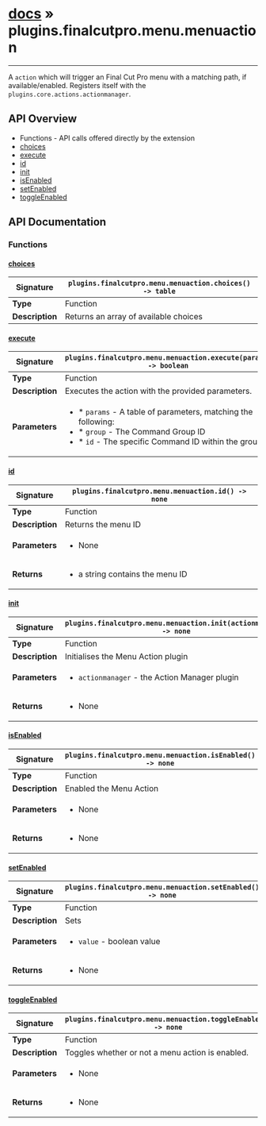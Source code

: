 # [docs](index.md) » plugins.finalcutpro.menu.menuaction
---

A `action` which will trigger an Final Cut Pro menu with a matching path, if available/enabled.
Registers itself with the `plugins.core.actions.actionmanager`.

## API Overview
* Functions - API calls offered directly by the extension
 * [choices](#choices)
 * [execute](#execute)
 * [id](#id)
 * [init](#init)
 * [isEnabled](#isenabled)
 * [setEnabled](#setenabled)
 * [toggleEnabled](#toggleenabled)

## API Documentation

### Functions

#### [choices](#choices)
| <span style="font-align: left;">**Signature**</span> | <span style="font-align: left;">`plugins.finalcutpro.menu.menuaction.choices() -> table` </span>                                                |
| -----------------------------------------------------|---------------------------------------------------------------------------------------------------------|
| **Type**                                             | Function                                                                                         |
| **Description**                                      | Returns an array of available choices                                                                                         |

#### [execute](#execute)
| <span style="font-align: left;">**Signature**</span> | <span style="font-align: left;">`plugins.finalcutpro.menu.menuaction.execute(params) -> boolean` </span>                                                |
| -----------------------------------------------------|---------------------------------------------------------------------------------------------------------|
| **Type**                                             | Function                                                                                         |
| **Description**                                      | Executes the action with the provided parameters.                                                                                         |
| **Parameters**                                       | <ul><li>* `params`	- A table of parameters, matching the following:</li><li>		* `group`	- The Command Group ID</li><li>		* `id`		- The specific Command ID within the group.</li></ul> |

#### [id](#id)
| <span style="font-align: left;">**Signature**</span> | <span style="font-align: left;">`plugins.finalcutpro.menu.menuaction.id() -> none` </span>                                                |
| -----------------------------------------------------|---------------------------------------------------------------------------------------------------------|
| **Type**                                             | Function                                                                                         |
| **Description**                                      | Returns the menu ID                                                                                         |
| **Parameters**                                       | <ul><li>None</li></ul> |
| **Returns**                                          | <ul><li>a string contains the menu ID</li></ul>          |

#### [init](#init)
| <span style="font-align: left;">**Signature**</span> | <span style="font-align: left;">`plugins.finalcutpro.menu.menuaction.init(actionmanager) -> none` </span>                                                |
| -----------------------------------------------------|---------------------------------------------------------------------------------------------------------|
| **Type**                                             | Function                                                                                         |
| **Description**                                      | Initialises the Menu Action plugin                                                                                         |
| **Parameters**                                       | <ul><li>`actionmanager` - the Action Manager plugin</li></ul> |
| **Returns**                                          | <ul><li>None</li></ul>          |

#### [isEnabled](#isenabled)
| <span style="font-align: left;">**Signature**</span> | <span style="font-align: left;">`plugins.finalcutpro.menu.menuaction.isEnabled() -> none` </span>                                                |
| -----------------------------------------------------|---------------------------------------------------------------------------------------------------------|
| **Type**                                             | Function                                                                                         |
| **Description**                                      | Enabled the Menu Action                                                                                         |
| **Parameters**                                       | <ul><li>None</li></ul> |
| **Returns**                                          | <ul><li>None</li></ul>          |

#### [setEnabled](#setenabled)
| <span style="font-align: left;">**Signature**</span> | <span style="font-align: left;">`plugins.finalcutpro.menu.menuaction.setEnabled() -> none` </span>                                                |
| -----------------------------------------------------|---------------------------------------------------------------------------------------------------------|
| **Type**                                             | Function                                                                                         |
| **Description**                                      | Sets                                                                                         |
| **Parameters**                                       | <ul><li>`value` - boolean value</li></ul> |
| **Returns**                                          | <ul><li>None</li></ul>          |

#### [toggleEnabled](#toggleenabled)
| <span style="font-align: left;">**Signature**</span> | <span style="font-align: left;">`plugins.finalcutpro.menu.menuaction.toggleEnabled() -> none` </span>                                                |
| -----------------------------------------------------|---------------------------------------------------------------------------------------------------------|
| **Type**                                             | Function                                                                                         |
| **Description**                                      | Toggles whether or not a menu action is enabled.                                                                                         |
| **Parameters**                                       | <ul><li>None</li></ul> |
| **Returns**                                          | <ul><li>None</li></ul>          |

